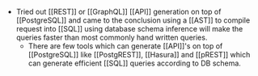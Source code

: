 - Tried out [[REST]] or [[GraphQL]] [[API]] generation on top of [[PostgreSQL]] and came to the conclusion using a [[AST]] to compile request into [[SQL]] using database schema inference will make the queries faster than most commonly hand written queries.
	- There are few tools which can generate [[API]]'s on top of [[PostgreSQL]] like [[PostgREST]], [[Hasura]] and [[pREST]] which can generate efficient [[SQL]] queries according to DB schema.